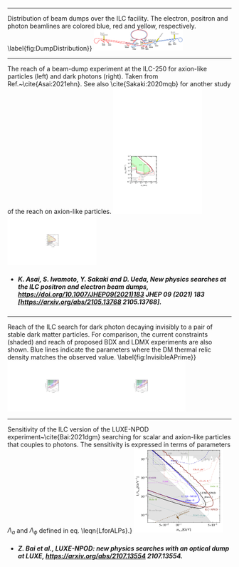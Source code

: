 
 
-----
Distribution of beam dumps over the ILC facility. The electron, positron and photon beamlines are colored blue, red and yellow, respectively. \label{fig:DumpDistribution}}
[<img src="figures/BeamDumpDistribution-2.png" width="200" />](figures/BeamDumpDistribution-2.png)



 
-----
The reach of a beam-dump experiment at the ILC-250 for axion-like particles (left) and dark photons (right). Taken from Ref.~\cite{Asai:2021ehn}. See also \cite{Sakaki:2020mqb} for another study of the reach on axion-like particles.
[<img src="figures/ALPs_ILC.png" width="200" />](figures/ALPs_ILC.pdf)[<img src="figures/dark_ele.png" width="200" />](figures/dark_ele.pdf)

- ##### K. Asai, S. Iwamoto, Y. Sakaki and D. Ueda, New physics searches at the ILC positron and electron beam dumps, https://doi.org/10.1007/JHEP09(2021)183 JHEP   09 (2021) 183 [https://arxiv.org/abs/2105.13768  2105.13768].  



 
-----
Reach of the ILC search for dark photon decaying invisibly to a pair of stable dark matter particles. For comparison, the current constraints (shaded) and reach of proposed BDX and LDMX experiments are also shown. Blue lines indicate the parameters where the DM thermal relic density matches the observed value. \label{fig:InvisibleAPrime}}
[<img src="figures/ele_ele_1_daiki.png" width="200" />](figures/ele_ele_1_daiki.pdf)[<img src="figures/pos_ele_1_daiki.png" width="200" />](figures/pos_ele_1_daiki.pdf)



 
-----
Sensitivity of the ILC version of the LUXE-NPOD experiment~\cite{Bai:2021dgm} searching for scalar and axion-like particles that couples to photons.  The sensitivity is expressed in terms of parameters $\Lambda_a$ and $\Lambda_\phi$ defined in eq. \leqn{LforALPs}.}
[<img src="figures/LUXILC.png" width="200" />](figures/LUXILC.png)

- ##### Z. Bai et al., LUXE-NPOD: new physics searches with an optical dump at LUXE,  https://arxiv.org/abs/2107.13554  2107.13554.  


